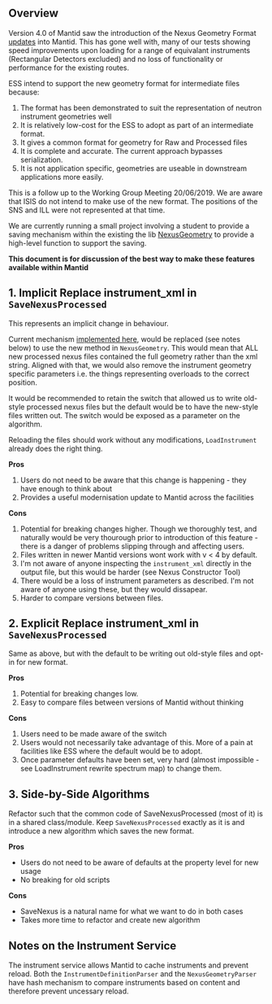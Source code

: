 ## Overview

Version 4.0 of Mantid saw the introduction of the Nexus Geometry Format [updates](https://docs.mantidproject.org/v4.0.0/release/v4.0.0/framework.html#nexus-geometry-loading) into Mantid. This has gone well with, many of our tests showing speed improvements upon loading for a range of equivalant instruments (Rectangular Detectors excluded) and no loss of functionality or performance for the existing routes.

ESS intend to support the new geometry format for intermediate files because:

1. The format has been demonstrated to suit the representation of neutron instrument geometries well
1. It is relatively low-cost for the ESS to adopt as part of an intermediate format.
1. It gives a common format for geometry for Raw and Processed files
1. It is complete and accurate. The current approach bypasses serialization.
1. It is not application specific, geometries are useable in downstream applications more easily.

This is a follow up to the Working Group Meeting 20/06/2019. We are aware that ISIS do not intend to make use of the new format. The positions of the SNS and ILL were not represented at that time.

We are currently running a small project involving a student to provide a saving mechanism within the existing the lib [NexusGeometry](https://github.com/mantidproject/mantid/tree/master/Framework/NexusGeometry) to provide a high-level function to support the saving.

**This document is for discussion of the best way to make these features available within Mantid**

## 1. Implicit Replace instrument_xml in `SaveNexusProcessed`

This represents an implicit change in behaviour.

Current mechanism [implemented here](https://github.com/mantidproject/mantid/blob/master/Framework/Geometry/src/Instrument.cpp#L1010), would be replaced (see notes below) to use the new method in `NexusGeometry`. This would mean that ALL new processed nexus files contained the full geometry rather than the xml string. Aligned with that, we would also remove the instrument geometry specific parameters i.e. the things representing overloads to the correct position.

It would be recommended to retain the switch that allowed us to write old-style processed nexus files but the default would be to have the new-style files written out. The switch would be exposed as a parameter on the algorithm.

Reloading the files should work without any modifications, `LoadInstrument` already does the right thing.

**Pros**

1. Users do not need to be aware that this change is happening - they have enough to think about
1. Provides a useful modernisation update to Mantid across the facilities

**Cons**

1. Potential for breaking changes higher. Though we thoroughly test, and naturally would be very thourough prior to introduction of this feature - there is a danger of problems slipping through and affecting users.
1. Files written in newer Mantid versions wont work with v < 4 by default. 
1. I'm not aware of anyone inspecting the `instrument_xml` directly in the output file, but this would be harder (see Nexus Constructor Tool)
1. There would be a loss of instrument parameters as described. I'm not aware of anyone using these, but they would dissapear.
1. Harder to compare versions between files.

## 2. Explicit Replace instrument_xml in `SaveNexusProcessed`

Same as above, but with the default to be writing out old-style files and opt-in for new format.

**Pros**

1. Potential for breaking changes low.
1. Easy to compare files between versions of Mantid without thinking

**Cons**

1. Users need to be made aware of the switch
1. Users would not necessarily take advantage of this. More of a pain at facilities like ESS where the default would be to adopt.
1. Once parameter defaults have been set, very hard (almost impossible - see LoadInstrument rewrite spectrum map) to change them. 


## 3. Side-by-Side Algorithms

Refactor such that the common code of SaveNexusProcessed (most of it) is in a shared class/module. Keep `SaveNexusProcessed` exactly as it is and introduce a new algorithm which saves the new format.

**Pros**

* Users do not need to be aware of defaults at the property level for new usage
* No breaking for old scripts

**Cons**

* SaveNexus is a natural name for what we want to do in both cases
* Takes more time to refactor and create new algorithm

## Notes on the Instrument Service 

The instrument service allows Mantid to cache instruments and prevent reload. Both the `InstrumentDefinitionParser` and the `NexusGeometryParser` have hash mechanism to compare instruments based on content and therefore prevent uncessary reload.
